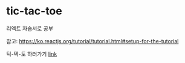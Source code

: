 # tic-tac-toe

리엑트 자습서로 공부

참고: https://ko.reactjs.org/tutorial/tutorial.html#setup-for-the-tutorial

틱-텍-토 하러가기 [link](https://mimseong.github.io/tic-tac-toe)
